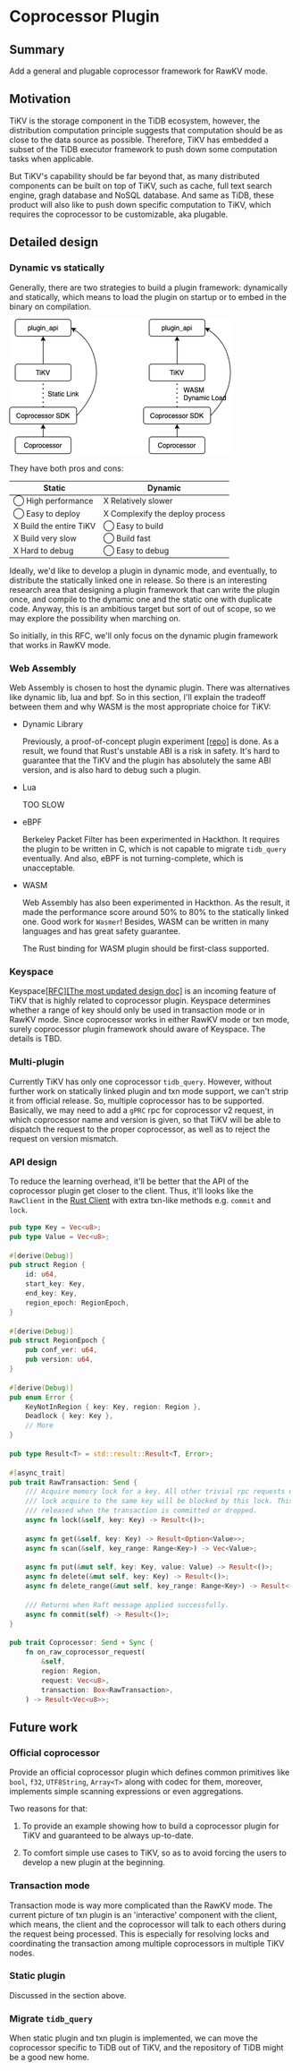 # Coprocessor Plugin

## Summary

Add a general and plugable coprocessor framework for RawKV mode.

## Motivation

TiKV is the storage component in the TiDB ecosystem, however, the distribution computation principle suggests that computation should be as close to the data source as possible. Therefore, TiKV has embedded a subset of the TiDB executor framework to push down some computation tasks when applicable.

But TiKV's capability should be far beyond that, as many distributed components can be built on top of TiKV, such as cache, full text search engine, gragh database and NoSQL database. And same as TiDB, these product will also like to push down specific computation to TiKV, which requires the coprocessor to be customizable, aka plugable.

## Detailed design

### Dynamic vs statically

Generally, there are two strategies to build a plugin framework: dynamically and statically, which means to load the plugin on startup or to embed in the binary on compilation.

![Plugin Arch](../media/plugin-arch.png)

They have both pros and cons:

| Static | Dynamic |
| -- | -- |
| ◯ High performance | X Relatively slower |
| ◯ Easy to deploy | X Complexify the deploy process |
| X Build the entire TiKV | ◯ Easy to build |
| X Build very slow | ◯ Build fast |
| X Hard to debug | ◯ Easy to debug |

Ideally, we'd like to develop a plugin in dynamic mode, and eventually, to distribute the statically linked one in release. So there is an interesting research area that designing a plugin framework that can write the plugin once, and compile to the dynamic one and the static one with duplicate code. Anyway, this is an ambitious target but sort of out of scope, so we may explore the possibility when marching on.

So initially, in this RFC, we'll only focus on the dynamic plugin framework that works in RawKV mode.

### Web Assembly

Web Assembly is chosen to host the dynamic plugin. There was alternatives like dynamic lib, lua and bpf. So in this section, I'll explain the tradeoff between them and why WASM is the most appropriate choice for TiKV:

- Dynamic Library

    Previously, a proof-of-concept plugin experiment [[repo]](https://github.com/andylokandy/plugin) is done. As a result, we found that Rust's unstable ABI is a risk in safety. It's hard to guarantee that the TiKV and the plugin has absolutely the same ABI version, and is also hard to debug such a plugin.

- Lua

    TOO SLOW

- eBPF

    Berkeley Packet Filter has been experimented in Hackthon. It requires the plugin to be written in C, which is not capable to migrate `tidb_query` eventually. And also, eBPF is not turning-complete, which is unacceptable.

- WASM

    Web Assembly has also been experimented in Hackthon. As the result, it made the performance score around 50% to 80% to the statically linked one. Good work for `Wasmer`! Besides, WASM can be written in many languages and has great safety guarantee.

    The Rust binding for WASM plugin should be first-class supported.

### Keyspace

Keyspace[[RFC]](https://github.com/tikv/rfcs/pull/39)[[The most updated design doc]](https://docs.google.com/document/d/1x17-urAqToDo8TVXJroEHtc76fdssFaoANjSaNDhjKg/edit) is an incoming feature of TiKV that is highly related to coprocessor plugin. Keyspace determines whether a range of key should only be used in transaction mode or in RawKV mode. Since coprocessor works in either RawKV mode or txn mode, surely coprocessor plugin framework should aware of Keyspace. The details is TBD.

### Multi-plugin

Currently TiKV has only one coprocessor `tidb_query`. However, without further work on statically linked plugin and txn mode support, we can't strip it from official release. So, multiple coprocessor has to be supported. Basically, we may need to add a `gPRC` rpc for coprocessor v2 request, in which coprocessor name and version is given, so that TiKV will be able to dispatch the request to the proper coprocessor, as well as to reject the request on version mismatch.

### API design

To reduce the learning overhead, it'll be better that the API of the coprocessor plugin get closer to the client. Thus, it'll looks like the `RawClient` in the [Rust Client](https://github.com/tikv/client-rust) with extra txn-like methods e.g. `commit` and `lock`.

```rust
pub type Key = Vec<u8>;
pub type Value = Vec<u8>;

#[derive(Debug)]
pub struct Region {
    id: u64,
    start_key: Key,
    end_key: Key,
    region_epoch: RegionEpoch,
}

#[derive(Debug)]
pub struct RegionEpoch {
    pub conf_ver: u64,
    pub version: u64,
}

#[derive(Debug)]
pub enum Error {
    KeyNotInRegion { key: Key, region: Region },
    Deadlock { key: Key },
    // More
}

pub type Result<T> = std::result::Result<T, Error>;

#[async_trait]
pub trait RawTransaction: Send {
    /// Acquire memory lock for a key. All other trivial rpc requests or coprocessor
    /// lock acquire to the same key will be blocked by this lock. This lock will be
    /// released when the transaction is committed or dropped.
    async fn lock(&self, key: Key) -> Result<()>;

    async fn get(&self, key: Key) -> Result<Option<Value>>;
    async fn scan(&self, key_range: Range<Key>) -> Vec<Value>;

    async fn put(&mut self, key: Key, value: Value) -> Result<()>;
    async fn delete(&mut self, key: Key) -> Result<()>;
    async fn delete_range(&mut self, key_range: Range<Key>) -> Result<()>;

    /// Returns when Raft message applied successfully.
    async fn commit(self) -> Result<()>;
}

pub trait Coprocessor: Send + Sync {
    fn on_raw_coprocessor_request(
        &self,
        region: Region,
        request: Vec<u8>,
        transaction: Box<RawTransaction>,
    ) -> Result<Vec<u8>>;
```

## Future work

### Official coprocessor

Provide an official coprocessor plugin which defines common primitives like `bool`, `f32`, `UTF8String`, `Array<T>` along with codec for them, moreover, implements simple scanning expressions or even aggregations.

Two reasons for that:

1. To provide an example showing how to build a coprocessor plugin for TiKV and guaranteed to be always up-to-date.

2. To comfort simple use cases to TiKV, so as to avoid forcing the users to develop a new plugin at the beginning.

### Transaction mode

Transaction mode is way more complicated than the RawKV mode. The current picture of txn plugin is an 'interactive' component with the client, which means, the client and the coprocessor will talk to each others during the request being processed. This is especially for resolving locks and coordinating the transaction among multiple coprocessors in multiple TiKV nodes.

### Static plugin

Discussed in the section above.

### Migrate `tidb_query`

When static plugin and txn plugin is implemented, we can move the coprocessor specific to TiDB out of TiKV, and the repository of TiDB might be a good new home.
